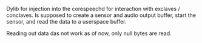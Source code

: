 Dylib for injection into the corespeechd for interaction with exclaves / conclaves.
Is supposed to create a sensor and audio output buffer, start the sensor, and read the data to a userspace buffer.

Reading out data das not work as of now, only null bytes are read. 

